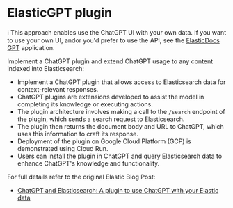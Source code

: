 # ElasticGPT plugin

ℹ️ This approach enables use the ChatGPT UI with your own data.
If you want to use your own UI, andor you'd prefer to use the API, see the [ElasticDocs GPT](../ElasticDocs_GPT/README.md) application.

Implement a ChatGPT plugin and extend ChatGPT usage to any content indexed into Elasticsearch:

- Implement a ChatGPT plugin that allows access to Elasticsearch data for context-relevant responses.
- ChatGPT plugins are extensions developed to assist the model in completing its knowledge or executing actions.
- The plugin architecture involves making a call to the `/search` endpoint of the plugin, which sends a search request to Elasticsearch.
- The plugin then returns the document body and URL to ChatGPT, which uses this information to craft its response.
- Deployment of the plugin on Google Cloud Platform (GCP) is demonstrated using Cloud Run.
- Users can install the plugin in ChatGPT and query Elasticsearch data to enhance ChatGPT's knowledge and functionality.

For full details refer to the original Elastic Blog Post:

- [ChatGPT and Elasticsearch: A plugin to use ChatGPT with your Elastic data](https://www.elastic.co/blog/chatgpt-elasticsearch-plugin-elastic-data)
